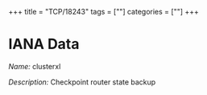 +++
title = "TCP/18243"
tags = [""]
categories = [""]
+++

# IANA Data

_Name:_ clusterxl

_Description:_ Checkpoint router state backup

